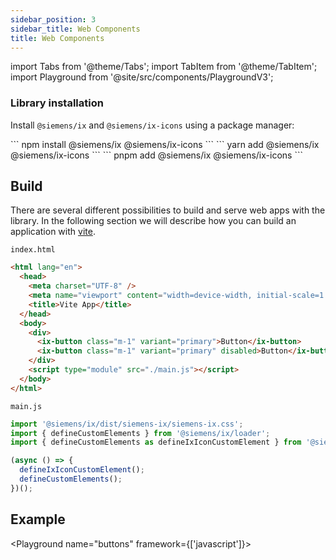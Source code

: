 ```yaml
---
sidebar_position: 3
sidebar_title: Web Components
title: Web Components
---
```


import Tabs from '@theme/Tabs';
import TabItem from '@theme/TabItem';
import Playground from '@site/src/components/PlaygroundV3';

### Library installation

Install `@siemens/ix` and `@siemens/ix-icons` using a package manager:

<Tabs>
  <TabItem value="npm" label="NPM" default>
    ```
    npm install @siemens/ix @siemens/ix-icons
    ```
  </TabItem>
  <TabItem value="yarn" label="Yarn">
    ```
    yarn add @siemens/ix @siemens/ix-icons
    ```
  </TabItem>
  <TabItem value="pnpm" label="PNPM">
    ```
    pnpm add @siemens/ix @siemens/ix-icons
    ```
  </TabItem>
</Tabs>

## Build

There are several different possibilities to build and serve web apps with the library.
In the following section we will describe how you can build an application with [vite](https://vitejs.dev/guide/).

`index.html`

```html
<html lang="en">
  <head>
    <meta charset="UTF-8" />
    <meta name="viewport" content="width=device-width, initial-scale=1.0" />
    <title>Vite App</title>
  </head>
  <body>
    <div>
      <ix-button class="m-1" variant="primary">Button</ix-button>
      <ix-button class="m-1" variant="primary" disabled>Button</ix-button>
    </div>
    <script type="module" src="./main.js"></script>
  </body>
</html>
```

`main.js`

```javascript
import '@siemens/ix/dist/siemens-ix/siemens-ix.css';
import { defineCustomElements } from '@siemens/ix/loader';
import { defineCustomElements as defineIxIconCustomElement } from '@siemens/ix-icons/loader';

(async () => {
  defineIxIconCustomElement();
  defineCustomElements();
})();
```

## Example

<Playground
name="buttons"
framework={['javascript']}>
</Playground>
